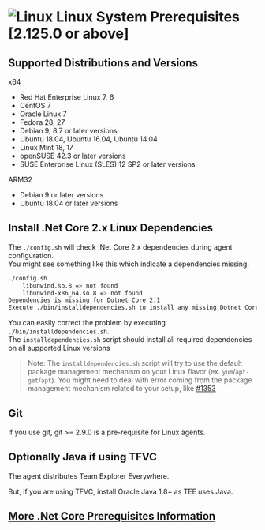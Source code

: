 

# ![Linux](../res/linux_med.png) Linux System Prerequisites [2.125.0 or above]

## Supported Distributions and Versions

x64
  - Red Hat Enterprise Linux 7, 6
  - CentOS 7
  - Oracle Linux 7
  - Fedora 28, 27
  - Debian 9, 8.7 or later versions
  - Ubuntu 18.04, Ubuntu 16.04, Ubuntu 14.04
  - Linux Mint 18, 17
  - openSUSE 42.3 or later versions
  - SUSE Enterprise Linux (SLES) 12 SP2 or later versions

ARM32
  - Debian 9 or later versions
  - Ubuntu 18.04 or later versions

## Install .Net Core 2.x Linux Dependencies

The `./config.sh` will check .Net Core 2.x dependencies during agent configuration.  
You might see something like this which indicate a dependencies missing.
```bash
./config.sh
    libunwind.so.8 => not found
    libunwind-x86_64.so.8 => not found
Dependencies is missing for Dotnet Core 2.1
Execute ./bin/installdependencies.sh to install any missing Dotnet Core 2.1 dependencies.
```
You can easily correct the problem by executing `./bin/installdependencies.sh`.  
The `installdependencies.sh` script should install all required dependencies on all supported Linux versions   
> Note: The `installdependencies.sh` script will try to use the default package management mechanism on your Linux flavor (ex. `yum`/`apt-get`/`apt`). You might need to deal with error coming from the package management mechanism related to your setup, like [#1353](https://github.com/Microsoft/vsts-agent/issues/1353)

## Git

If you use git, git >= 2.9.0 is a pre-requisite for Linux agents.

## Optionally Java if using TFVC

The agent distributes Team Explorer Everywhere.

But, if you are using TFVC, install Oracle Java 1.8+ as TEE uses Java.

## [More .Net Core Prerequisites Information](https://docs.microsoft.com/en-us/dotnet/core/linux-prerequisites?tabs=netcore2x)
